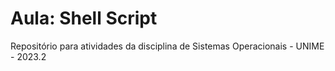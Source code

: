 # Aula: Shell Script
Repositório para atividades da disciplina de Sistemas Operacionais - UNIME - 2023.2
